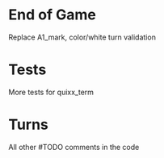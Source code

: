 # End of Game
Replace A1_mark, color/white turn validation

# Tests
More tests for quixx_term

# Turns
All other #TODO comments in the code